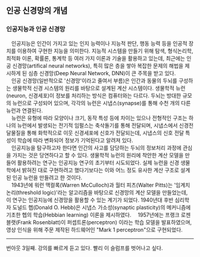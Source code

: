 ## 인공 신경망의 개념
### 인공지능과 인공 신경망
&emsp;인공지능은 인간이 가지고 있는 인지 능력이나 지능적 판단, 행동 능력 
등을 인공적 장치를 이용하여 구현한 지능을 의미한다. 지능적 시스템을 만들기 
위해 탐색, 형식논리학, 최적화 이론, 확률론, 통계학 등 여러 가지 이론과 
기술을 활용하고 있는데, 최근에는 인공 신경망(artifical neural networks), 
특히 많은 층을 쌓아 복잡한 문제의 해법을 제시하게 된 심층 신경망(Deep Neural 
Network, DNN)이 큰 주목을 받고 있다.   
&emsp;인공 신경망(일반적으로 '신경망'이라고 줄여서 부름)은 인간과 동물의 
두뇌를 구성하는 생물학적 신경 시스템의 원리를 바탕으로 설계된 계산 
시스템이다. 생물학적 뉴런(neuron, 신경세포)이 정보를 처리하는 방식은 
컴퓨터와는 다르다. 두뇌는 방대한 규모의 뉴런으로 구성되어 있으며, 각각의 
뉴런은 시냅스(synapse)를 통해 수천 개의 다른 뉴런과 연결된다.   
&emsp;뉴런은 유형에 따라 모양이나 크기, 동작 특성 등에 차이는 있으나 
전형적인 구조는 하나의 뉴런에서 발생되는 전기적 임펄스는 축삭돌기를 통해 
전달되며, 시냅스에서 신경전달물질을 통해 화학적으로 이웃 신경세포에 신호가 
전달되는데, 시냅스의 신호 전달 특성이 학습에 따라 변화되어 정보가 
기억된다고 알려져 있다.   
&emsp;인공지능을 탐구하고자 한다면 인간의 사고를 담당하는 두뇌의 정보처리 
과정에 관심을 가지는 것은 당연하다고 할 수 있다. 생물학적 뉴런의 원리에 
착안한 계산 모델을 만들어 활용하려는 연구는 인공지능 연구의 초기부터 
시도되었다. 실제 뉴런을 신경 생물학에서 밝혀진 대로 구현하려고 했다기보다는 
이와 어느 정도 유사한 계산 구조로 설계된 인공 뉴런을 만들려고 한 것이다.   
&emsp;1943년에 워런 맥컬록(Warren McCulloch)과 월터 피츠(Walter Pitts)는 
'임계치 논리(threshold logic)'라는 알고리즘을 바탕으로 신경망의 계산 
모델을 만들었는데, 이 연구는 인공지능에 신경망을 활용할 수 있는 계기가 
되었다. 1940년대 후반 심리학자 도널드 헵(Donald O. Hebb)은 시냅스 
가소성(synaptic plasticity)의 메커니즘에 기초한 헵의 학습(Hebbian 
learning) 이론을 제시하였다.
&emsp;1957년에는 프랭크 로젠블랫(Frank Rosenblatt)이 퍼셉트론(perceptron) 
이라는 학습 모델을 발표하였으며, 영상 인식을 위해 주문 제작된 하드웨어인 
"Mark 1 perceptron"으로 구현되었다.   

---

번아웃 3일째. 강의를 빠르게 듣고 있다. 빨리 이 슬럼프를 벗어나고 싶다.
